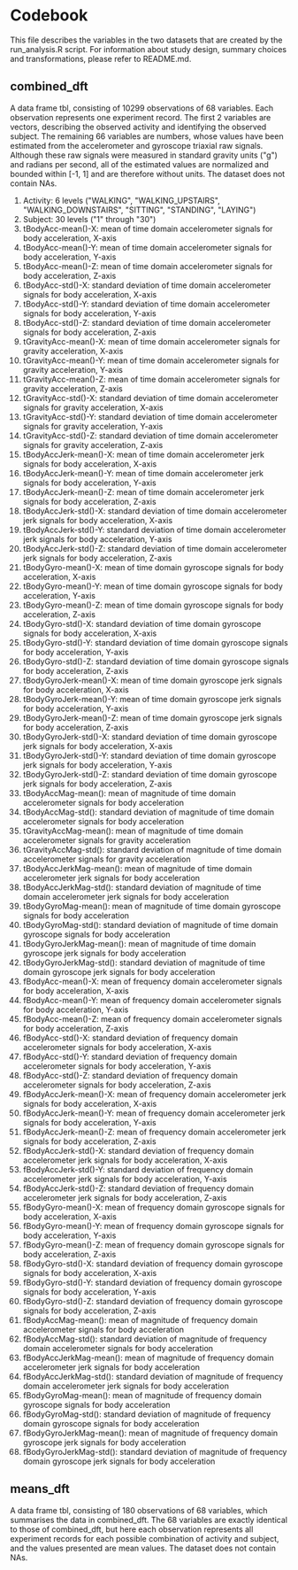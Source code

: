 # Codebook

This file describes the variables in the two datasets that are created by the run_analysis.R script. For information about study design, summary choices and transformations, please refer to README.md.

## combined_dft

A data frame tbl, consisting of 10299 observations of 68 variables. Each observation represents one experiment record. The first 2 variables are vectors, describing the observed activity and identifying the observed subject. The remaining 66 variables are numbers, whose values have been estimated from the accelerometer and gyroscope triaxial raw signals. Although these raw signals were measured in standard gravity units ("g") and radians per second, all of the estimated values are normalized and bounded within [-1, 1] and are therefore without units. The dataset does not contain NAs.

1. Activity: 6 levels ("WALKING", "WALKING_UPSTAIRS", "WALKING_DOWNSTAIRS", "SITTING", "STANDING", "LAYING")
2. Subject: 30 levels ("1" through "30")
3. tBodyAcc-mean()-X: mean of time domain accelerometer signals for body acceleration, X-axis
4. tBodyAcc-mean()-Y: mean of time domain accelerometer signals for body acceleration, Y-axis
5. tBodyAcc-mean()-Z: mean of time domain accelerometer signals for body acceleration, Z-axis
6. tBodyAcc-std()-X: standard deviation of time domain accelerometer signals for body acceleration, X-axis
7. tBodyAcc-std()-Y: standard deviation of time domain accelerometer signals for body acceleration, Y-axis
8. tBodyAcc-std()-Z: standard deviation of time domain accelerometer signals for body acceleration, Z-axis
9. tGravityAcc-mean()-X: mean of time domain accelerometer signals for gravity acceleration, X-axis
10. tGravityAcc-mean()-Y: mean of time domain accelerometer signals for gravity acceleration, Y-axis
11. tGravityAcc-mean()-Z: mean of time domain accelerometer signals for gravity acceleration, Z-axis
12. tGravityAcc-std()-X: standard deviation of time domain accelerometer signals for gravity acceleration, X-axis
13. tGravityAcc-std()-Y: standard deviation of time domain accelerometer signals for gravity acceleration, Y-axis
14. tGravityAcc-std()-Z: standard deviation of time domain accelerometer signals for gravity acceleration, Z-axis
15. tBodyAccJerk-mean()-X: mean of time domain accelerometer jerk signals for body acceleration, X-axis
16. tBodyAccJerk-mean()-Y: mean of time domain accelerometer jerk signals for body acceleration, Y-axis
17. tBodyAccJerk-mean()-Z: mean of time domain accelerometer jerk signals for body acceleration, Z-axis
18. tBodyAccJerk-std()-X: standard deviation of time domain accelerometer jerk signals for body acceleration, X-axis
19. tBodyAccJerk-std()-Y: standard deviation of time domain accelerometer jerk signals for body acceleration, Y-axis
20. tBodyAccJerk-std()-Z: standard deviation of time domain accelerometer jerk signals for body acceleration, Z-axis
21. tBodyGyro-mean()-X: mean of time domain gyroscope signals for body acceleration, X-axis
22. tBodyGyro-mean()-Y: mean of time domain gyroscope signals for body acceleration, Y-axis
23. tBodyGyro-mean()-Z: mean of time domain gyroscope signals for body acceleration, Z-axis
24. tBodyGyro-std()-X: standard deviation of time domain gyroscope signals for body acceleration, X-axis
25. tBodyGyro-std()-Y: standard deviation of time domain gyroscope signals for body acceleration, Y-axis
26. tBodyGyro-std()-Z: standard deviation of time domain gyroscope signals for body acceleration, Z-axis
27. tBodyGyroJerk-mean()-X: mean of time domain gyroscope jerk signals for body acceleration, X-axis
28. tBodyGyroJerk-mean()-Y: mean of time domain gyroscope jerk signals for body acceleration, Y-axis
29. tBodyGyroJerk-mean()-Z: mean of time domain gyroscope jerk signals for body acceleration, Z-axis
30. tBodyGyroJerk-std()-X: standard deviation of time domain gyroscope jerk signals for body acceleration, X-axis
31. tBodyGyroJerk-std()-Y: standard deviation of time domain gyroscope jerk signals for body acceleration, Y-axis
32. tBodyGyroJerk-std()-Z: standard deviation of time domain gyroscope jerk signals for body acceleration, Z-axis
33. tBodyAccMag-mean(): mean of magnitude of time domain accelerometer signals for body acceleration
34. tBodyAccMag-std(): standard deviation of magnitude of time domain accelerometer signals for body acceleration
35. tGravityAccMag-mean(): mean of magnitude of time domain accelerometer signals for gravity acceleration
36. tGravityAccMag-std(): standard deviation of magnitude of time domain accelerometer signals for gravity acceleration
37. tBodyAccJerkMag-mean(): mean of magnitude of time domain accelerometer jerk signals for body acceleration
38. tBodyAccJerkMag-std(): standard deviation of magnitude of time domain accelerometer jerk signals for body acceleration
39. tBodyGyroMag-mean(): mean of magnitude of time domain gyroscope signals for body acceleration
40. tBodyGyroMag-std(): standard deviation of magnitude of time domain gyroscope signals for body acceleration
41. tBodyGyroJerkMag-mean(): mean of magnitude of time domain gyroscope jerk signals for body acceleration
42. tBodyGyroJerkMag-std(): standard deviation of magnitude of time domain gyroscope jerk signals for body acceleration
43. fBodyAcc-mean()-X: mean of frequency domain accelerometer signals for body acceleration, X-axis
44. fBodyAcc-mean()-Y: mean of frequency domain accelerometer signals for body acceleration, Y-axis
45. fBodyAcc-mean()-Z: mean of frequency domain accelerometer signals for body acceleration, Z-axis
46. fBodyAcc-std()-X: standard deviation of frequency domain accelerometer signals for body acceleration, X-axis
47. fBodyAcc-std()-Y: standard deviation of frequency domain accelerometer signals for body acceleration, Y-axis
48. fBodyAcc-std()-Z: standard deviation of frequency domain accelerometer signals for body acceleration, Z-axis
49. fBodyAccJerk-mean()-X: mean of frequency domain accelerometer jerk signals for body acceleration, X-axis
50. fBodyAccJerk-mean()-Y: mean of frequency domain accelerometer jerk signals for body acceleration, Y-axis
51. fBodyAccJerk-mean()-Z: mean of frequency domain accelerometer jerk signals for body acceleration, Z-axis
52. fBodyAccJerk-std()-X: standard deviation of frequency domain accelerometer jerk signals for body acceleration, X-axis
53. fBodyAccJerk-std()-Y: standard deviation of frequency domain accelerometer jerk signals for body acceleration, Y-axis
54. fBodyAccJerk-std()-Z: standard deviation of frequency domain accelerometer jerk signals for body acceleration, Z-axis
55. fBodyGyro-mean()-X: mean of frequency domain gyroscope signals for body acceleration, X-axis
56. fBodyGyro-mean()-Y: mean of frequency domain gyroscope signals for body acceleration, Y-axis
57. fBodyGyro-mean()-Z: mean of frequency domain gyroscope signals for body acceleration, Z-axis
58. fBodyGyro-std()-X: standard deviation of frequency domain gyroscope signals for body acceleration, X-axis
59. fBodyGyro-std()-Y: standard deviation of frequency domain gyroscope signals for body acceleration, Y-axis
60. fBodyGyro-std()-Z: standard deviation of frequency domain gyroscope signals for body acceleration, Z-axis
61. fBodyAccMag-mean(): mean of magnitude of frequency domain accelerometer signals for body acceleration
62. fBodyAccMag-std(): standard deviation of magnitude of frequency domain accelerometer signals for body acceleration
63. fBodyAccJerkMag-mean(): mean of magnitude of frequency domain accelerometer jerk signals for body acceleration
64. fBodyAccJerkMag-std(): standard deviation of magnitude of frequency domain accelerometer jerk signals for body acceleration
65. fBodyGyroMag-mean(): mean of magnitude of frequency domain gyroscope signals for body acceleration
66. fBodyGyroMag-std(): standard deviation of magnitude of frequency domain gyroscope signals for body acceleration
67. fBodyGyroJerkMag-mean(): mean of magnitude of frequency domain gyroscope jerk signals for body acceleration
68. fBodyGyroJerkMag-std(): standard deviation of magnitude of frequency domain gyroscope jerk signals for body acceleration

## means_dft

A data frame tbl, consisting of 180 observations of 68 variables, which summarises the data in combined_dft. The 68 variables are exactly identical to those of combined_dft, but here each observation represents all experiment records for each possible combination of activity and subject, and the values presented are mean values. The dataset does not contain NAs.